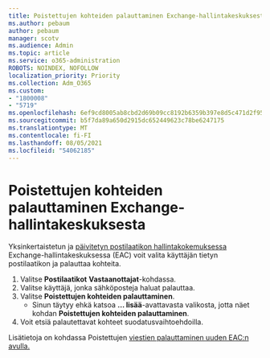 ```yaml
---
title: Poistettujen kohteiden palauttaminen Exchange-hallintakeskuksesta
ms.author: pebaum
author: pebaum
manager: scotv
ms.audience: Admin
ms.topic: article
ms.service: o365-administration
ROBOTS: NOINDEX, NOFOLLOW
localization_priority: Priority
ms.collection: Adm_O365
ms.custom:
- "1800008"
- "5719"
ms.openlocfilehash: 6ef9cd8005ab8cbd2d69b09cc8192b6359b397e8d5c471d2f958ae1e751d7797
ms.sourcegitcommit: b5f7da89a650d2915dc652449623c78be6247175
ms.translationtype: MT
ms.contentlocale: fi-FI
ms.lasthandoff: 08/05/2021
ms.locfileid: "54062185"
---
```

# <a name="recover-deleted-items-from-exchange-admin-center"></a>Poistettujen kohteiden palauttaminen Exchange-hallintakeskuksesta

Yksinkertaistetun ja [päivitetyn postilaatikon hallintakokemuksessa](https://admin.exchange.microsoft.com/#/mailboxes) Exchange-hallintakeskuksessa (EAC) voit valita käyttäjän tietyn postilaatikon ja palauttaa kohteita.

1. Valitse **Postilaatikot** **Vastaanottajat**-kohdassa.
2. Valitse käyttäjä, jonka sähköposteja haluat palauttaa.
3. Valitse **Poistettujen kohteiden palauttaminen**.
    - Sinun täytyy ehkä katsoa **… lisää**-avattavasta valikosta, jotta näet kohdan **Poistettujen kohteiden palauttaminen**.
4. Voit etsiä palautettavat kohteet suodatusvaihtoehdoilla.

Lisätietoja on kohdassa Poistettujen [viestien palauttaminen uuden EAC:n avulla.](/exchange/recipients-in-exchange-online/manage-user-mailboxes/recover-deleted-messages#use-new-eac-for-recovering-deleted-messages)
